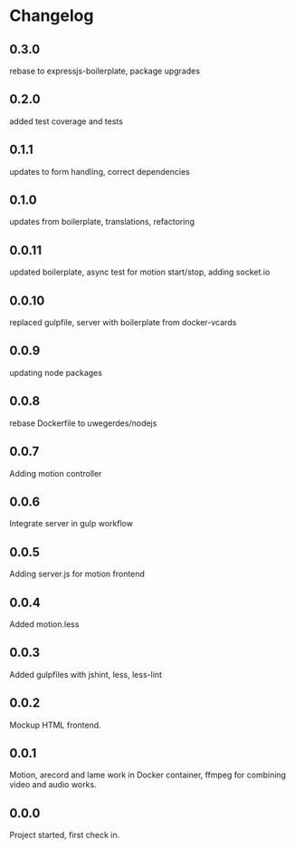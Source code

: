 # Changelog

## 0.3.0
rebase to expressjs-boilerplate, package upgrades

## 0.2.0
added test coverage and tests

## 0.1.1
updates to form handling, correct dependencies

## 0.1.0
updates from boilerplate, translations, refactoring

## 0.0.11
updated boilerplate, async test for motion start/stop, adding socket.io

## 0.0.10
replaced gulpfile, server with boilerplate from docker-vcards

## 0.0.9
updating node packages

## 0.0.8
rebase Dockerfile to uwegerdes/nodejs

## 0.0.7
Adding motion controller

## 0.0.6
Integrate server in gulp workflow

## 0.0.5
Adding server.js for motion frontend

## 0.0.4
Added motion.less

## 0.0.3
Added gulpfiles with jshint, less, less-lint

## 0.0.2
Mockup HTML frontend.

## 0.0.1
Motion, arecord and lame work in Docker container, ffmpeg for combining video and audio works.

## 0.0.0
Project started, first check in.
